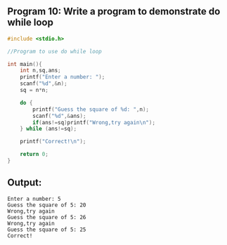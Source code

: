 ## Program 10: Write a program to demonstrate do while loop
```c
#include <stdio.h>

//Program to use do while loop

int main(){
    int n,sq,ans;
    printf("Enter a number: ");
    scanf("%d",&n);
    sq = n*n;

    do {
        printf("Guess the square of %d: ",n);
        scanf("%d",&ans);
        if(ans!=sq)printf("Wrong,try again\n");
    } while (ans!=sq);

    printf("Correct!\n");

    return 0;
}
```
 
## Output:
```
Enter a number: 5
Guess the square of 5: 20
Wrong,try again
Guess the square of 5: 26
Wrong,try again
Guess the square of 5: 25
Correct!
```
